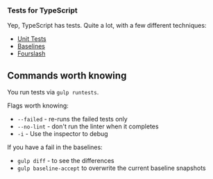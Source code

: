 ### Tests for TypeScript

Yep, TypeScript has tests. Quite a lot, with a few different techniques:

- [Unit Tests](./units.md)
- [Baselines](./baselines.md)
- [Fourslash](./fourslash.md)

## Commands worth knowing

You run tests via `gulp runtests`.

Flags worth knowing:

- `--failed` - re-runs the failed tests only
- `--no-lint` - don't run the linter when it completes
- `-i` - Use the inspector to debug

If you have a fail in the baselines:

- `gulp diff` - to see the differences
- `gulp baseline-accept` to overwrite the current baseline snapshots
